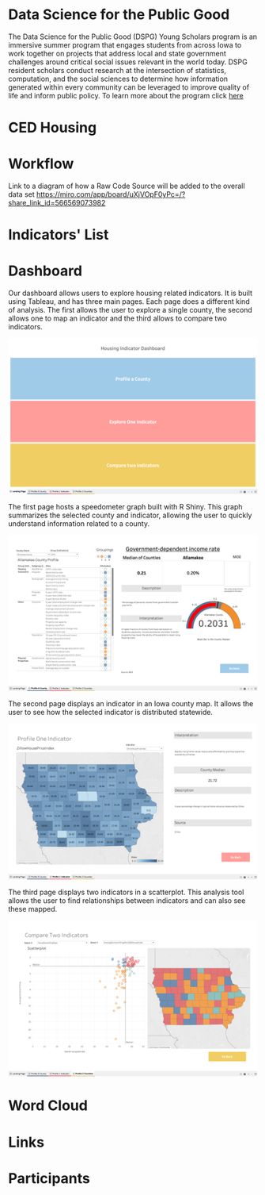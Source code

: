 # Data Science for the Public Good
The Data Science for the Public Good (DSPG) Young Scholars program is an immersive summer program that engages students from across Iowa to work together on projects that address local and state government challenges around critical social issues relevant in the world today. DSPG resident scholars conduct research at the intersection of statistics, computation, and the social sciences to determine how information generated within every community can be leveraged to improve quality of life and inform public policy. To learn more about the program click [here](https://dspg.iastate.edu/)
# CED Housing
# Workflow
Link to a diagram of how a Raw Code Source will be added to the overall data set <https://miro.com/app/board/uXjVOpF0yPc=/?share_link_id=566569073982>
# Indicators' List
# Dashboard
Our dashboard allows users to explore housing related indicators.  It is built using Tableau, and has three main pages. Each page does a different kind of analysis. The first allows the user to explore a single county, the second allows one to map an indicator and the third allows to compare two indicators. 

![alt text](Images/home.png)

The first page hosts a speedometer graph built with R Shiny. This graph summarizes the selected county and indicator, allowing the user to quickly understand information related to a county. 

![alt text](Images/firstpage.png)

The second page displays an indicator in an Iowa county map. It allows the user to see how the selected indicator is distributed statewide. 

![alt text](Images/secondpage.png)

The third page displays two indicators in a scatterplot. This analysis tool allows the user to find relationships between indicators and can also see these mapped.

![alt text](Images/thirdpage.png)

# Word Cloud
# Links
# Participants

